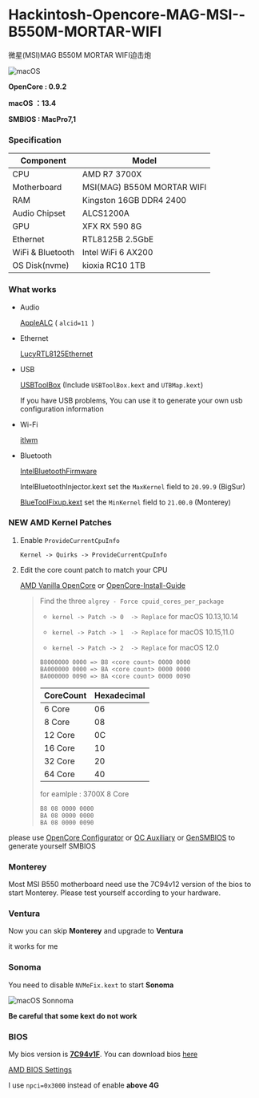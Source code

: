 # Hackintosh-Opencore-MAG-MSI--B550M-MORTAR-WIFI

微星(MSI)MAG B550M MORTAR WIFI迫击炮

![macOS](Pictures/macOS.png)

**OpenCore : 0.9.2**

**macOS ：13.4**

**SMBIOS : MacPro7,1**

### Specification

| **Component**    | **Model**                  |
| ---------------- | -------------------------- |
| CPU              | AMD R7 3700X               |
| Motherboard      | MSI(MAG) B550M MORTAR WIFI |
| RAM              | Kingston 16GB DDR4 2400    |
| Audio Chipset    | ALCS1200A                  |
| GPU              | XFX RX 590 8G              |
| Ethernet         | RTL8125B 2.5GbE            |
| WiFi & Bluetooth | Intel WiFi 6 AX200         |
| OS Disk(nvme)    | kioxia RC10 1TB            |

### What works

- Audio
  
  [AppleALC](https://github.com/acidanthera/AppleALC) ( `alcid=11 `)

- Ethernet
  
  [LucyRTL8125Ethernet](https://github.com/Mieze/LucyRTL8125Ethernet)

- USB
  
  [USBToolBox](https://github.com/USBToolBox/toolhttps://github.com/USBToolBox/tool) (Include `USBToolBox.kext` and `UTBMap.kext`)
  
  If you have USB problems, You can use it to generate your own usb configuration information

- Wi-Fi
  
  [itlwm](https://github.com/OpenIntelWireless/itlwm)

- Bluetooth
  
  [IntelBluetoothFirmware](https://github.com/OpenIntelWireless/IntelBluetoothFirmware)
  
  IntelBluetoothInjector.kext set the `MaxKernel` field to `20.99.9` (BigSur)
  
  [BlueToolFixup.kext](https://github.com/acidanthera/BrcmPatchRAM) set the `MinKernel` field to `21.00.0` (Monterey)

### NEW AMD Kernel Patches

1. Enable `ProvideCurrentCpuInfo`
   
   `Kernel -> Quirks -> ProvideCurrentCpuInfo`

2. Edit the core count patch to match your CPU
   
   [AMD Vanilla OpenCore](https://github.com/AMD-OSX/AMD_Vanilla/tree/master) or [OpenCore-Install-Guide](https://dortania.github.io/OpenCore-Install-Guide/extras/monterey.html#amd-patches)
   
   > Find the three `algrey - Force cpuid_cores_per_package`
   > 
   > - `kernel -> Patch -> 0  -> Replace` for macOS 10.13,10.14
   > 
   > - `kernel -> Patch -> 1  -> Replace` for macOS 10.15,11.0
   > 
   > - `kernel -> Patch -> 2  -> Replace` for macOS 12.0
   > 
   > ```
   > B8000000 0000 => B8 <core count> 0000 0000
   > BA000000 0000 => BA <core count> 0000 0000
   > BA000000 0090 => BA <core count> 0000 0090
   > ```
   > 
   > | CoreCount | Hexadecimal |
   > | --------- | ----------- |
   > | 6 Core    | 06          |
   > | 8 Core    | 08          |
   > | 12 Core   | 0C          |
   > | 16 Core   | 10          |
   > | 32 Core   | 20          |
   > | 64 Core   | 40          |
   > 
   > for eamlple : 3700X 8 Core
   > 
   > ```
   > B8 08 0000 0000
   > BA 08 0000 0000
   > BA 08 0000 0090
   > ```

please use [OpenCore Configurator](https://mackie100projects.altervista.org/opencore-configurator/) or  [OC Auxiliary](https://github.com/ic005k/QtOpenCoreConfig)  or  [GenSMBIOS](https://github.com/corpnewt/GenSMBIOS)  to generate yourself SMBIOS

### Monterey

Most MSI B550 motherboard need use the 7C94v12 version of the bios to start Monterey. Please test yourself according to your hardware.

### Ventura

Now you can skip **Monterey** and upgrade to **Ventura**

it works for me

### Sonoma

You need to disable `NVMeFix.kext` to start **Sonoma**

![macOS Sonnoma](Pictures/macOS-Sonoma.png)

**Be careful that some kext do not work**

### BIOS

My bios version is **[7C94v1F](https://download.msi.com/bos_exe/mb/7C94v1F.zip)**. You can download bios [here](https://www.msicn.com.cn/Motherboard/MAG-B550M-MORTAR-WIFI/support#bios)

[AMD BIOS Settings](https://dortania.github.io/OpenCore-Install-Guide/AMD/zen.html#amd-bios-settings)

I use `npci=0x3000` instead of enable **above 4G**
